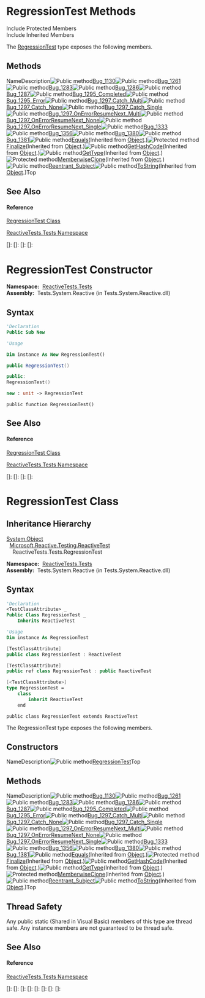 # RegressionTest Methods

Include Protected Members  
Include Inherited Members

The [RegressionTest](RegressionTest\RegressionTest.md) type exposes the following members.

## Methods

NameDescription![Public method](images\Hh303103.pubmethod(en-us,VS.103).gif "Public method")[Bug\_1130](Bug\RegressionTest.Bug_1130.md)![Public method](images\Hh303103.pubmethod(en-us,VS.103).gif "Public method")[Bug\_1261](Bug\RegressionTest.Bug_1261.md)![Public method](images\Hh303103.pubmethod(en-us,VS.103).gif "Public method")[Bug\_1283](Bug\RegressionTest.Bug_1283.md)![Public method](images\Hh303103.pubmethod(en-us,VS.103).gif "Public method")[Bug\_1286](Bug\RegressionTest.Bug_1286.md)![Public method](images\Hh303103.pubmethod(en-us,VS.103).gif "Public method")[Bug\_1287](Bug\RegressionTest.Bug_1287.md)![Public method](images\Hh303103.pubmethod(en-us,VS.103).gif "Public method")[Bug\_1295\_Completed](Bug\RegressionTest.Bug_1295_Completed.md)![Public method](images\Hh303103.pubmethod(en-us,VS.103).gif "Public method")[Bug\_1295\_Error](Bug\RegressionTest.Bug_1295_Error.md)![Public method](images\Hh303103.pubmethod(en-us,VS.103).gif "Public method")[Bug\_1297\_Catch\_Multi](Bug\RegressionTest.Bug_1297_Catch_Multi.md)![Public method](images\Hh303103.pubmethod(en-us,VS.103).gif "Public method")[Bug\_1297\_Catch\_None](Bug\RegressionTest.Bug_1297_Catch_None.md)![Public method](images\Hh303103.pubmethod(en-us,VS.103).gif "Public method")[Bug\_1297\_Catch\_Single](Bug\RegressionTest.Bug_1297_Catch_Single.md)![Public method](images\Hh303103.pubmethod(en-us,VS.103).gif "Public method")[Bug\_1297\_OnErrorResumeNext\_Multi](Bug\RegressionTest.Bug_1297_OnErrorResumeNext_Multi.md)![Public method](images\Hh303103.pubmethod(en-us,VS.103).gif "Public method")[Bug\_1297\_OnErrorResumeNext\_None](Bug\RegressionTest.Bug_1297_OnErrorResumeNext_None.md)![Public method](images\Hh303103.pubmethod(en-us,VS.103).gif "Public method")[Bug\_1297\_OnErrorResumeNext\_Single](Bug\RegressionTest.Bug_1297_OnErrorResumeNext_Single.md)![Public method](images\Hh303103.pubmethod(en-us,VS.103).gif "Public method")[Bug\_1333](Bug\RegressionTest.Bug_1333.md)![Public method](images\Hh303103.pubmethod(en-us,VS.103).gif "Public method")[Bug\_1356](Bug\RegressionTest.Bug_1356.md)![Public method](images\Hh303103.pubmethod(en-us,VS.103).gif "Public method")[Bug\_1380](Bug\RegressionTest.Bug_1380.md)![Public method](images\Hh303103.pubmethod(en-us,VS.103).gif "Public method")[Bug\_1381](Bug\RegressionTest.Bug_1381.md)![Public method](images\Hh303103.pubmethod(en-us,VS.103).gif "Public method")[Equals](https://msdn.microsoft.com/en-us/library/m:system.object.equals(system.object)(v=VS.103))(Inherited from [Object](https://msdn.microsoft.com/en-us/library/e5kfa45b).)![Protected method](images\Hh303103.protmethod(en-us,VS.103).gif "Protected method")[Finalize](https://msdn.microsoft.com/en-us/library/4k87zsw7)(Inherited from [Object](https://msdn.microsoft.com/en-us/library/e5kfa45b).)![Public method](images\Hh303103.pubmethod(en-us,VS.103).gif "Public method")[GetHashCode](https://msdn.microsoft.com/en-us/library/zdee4b3y)(Inherited from [Object](https://msdn.microsoft.com/en-us/library/e5kfa45b).)![Public method](images\Hh303103.pubmethod(en-us,VS.103).gif "Public method")[GetType](https://msdn.microsoft.com/en-us/library/dfwy45w9)(Inherited from [Object](https://msdn.microsoft.com/en-us/library/e5kfa45b).)![Protected method](images\Hh303103.protmethod(en-us,VS.103).gif "Protected method")[MemberwiseClone](https://msdn.microsoft.com/en-us/library/57ctke0a)(Inherited from [Object](https://msdn.microsoft.com/en-us/library/e5kfa45b).)![Public method](images\Hh303103.pubmethod(en-us,VS.103).gif "Public method")[Reentrant\_Subject](Reentrant\RegressionTest.Reentrant_Subject.md)![Public method](images\Hh303103.pubmethod(en-us,VS.103).gif "Public method")[ToString](https://msdn.microsoft.com/en-us/library/7bxwbwt2)(Inherited from [Object](https://msdn.microsoft.com/en-us/library/e5kfa45b).)Top

## See Also

#### Reference

[RegressionTest Class](RegressionTest\RegressionTest.md)

[ReactiveTests.Tests Namespace](ReactiveTests.Tests\ReactiveTests.Tests.md)

[]: 
[]: 
[]: 
[]: 
# RegressionTest Constructor

**Namespace:**  [ReactiveTests.Tests](ReactiveTests.Tests\ReactiveTests.Tests.md)  
**Assembly:**  Tests.System.Reactive (in Tests.System.Reactive.dll)

## Syntax

```vb
'Declaration
Public Sub New
```

```vb
'Usage

Dim instance As New RegressionTest()
```

```csharp
public RegressionTest()
```

```c++
public:
RegressionTest()
```

```fsharp
new : unit -> RegressionTest
```

```jscript
public function RegressionTest()
```

## See Also

#### Reference

[RegressionTest Class](RegressionTest\RegressionTest.md)

[ReactiveTests.Tests Namespace](ReactiveTests.Tests\ReactiveTests.Tests.md)

[]: 
[]: 
[]: 
[]: 
# RegressionTest Class

## Inheritance Hierarchy

[System.Object](https://msdn.microsoft.com/en-us/library/e5kfa45b)  
  [Microsoft.Reactive.Testing.ReactiveTest](ReactiveTest\ReactiveTest.md)  
    ReactiveTests.Tests.RegressionTest

**Namespace:**  [ReactiveTests.Tests](ReactiveTests.Tests\ReactiveTests.Tests.md)  
**Assembly:**  Tests.System.Reactive (in Tests.System.Reactive.dll)

## Syntax

```vb
'Declaration
<TestClassAttribute> _
Public Class RegressionTest _
    Inherits ReactiveTest
```

```vb
'Usage
Dim instance As RegressionTest
```

```csharp
[TestClassAttribute]
public class RegressionTest : ReactiveTest
```

```c++
[TestClassAttribute]
public ref class RegressionTest : public ReactiveTest
```

```fsharp
[<TestClassAttribute>]
type RegressionTest =  
    class
        inherit ReactiveTest
    end
```

```jscript
public class RegressionTest extends ReactiveTest
```

The RegressionTest type exposes the following members.

## Constructors

NameDescription![Public method](images\Hh303103.pubmethod(en-us,VS.103).gif "Public method")[RegressionTest](RegressionTest\RegressionTest.md)Top

## Methods

NameDescription![Public method](images\Hh303103.pubmethod(en-us,VS.103).gif "Public method")[Bug\_1130](Bug\RegressionTest.Bug_1130.md)![Public method](images\Hh303103.pubmethod(en-us,VS.103).gif "Public method")[Bug\_1261](Bug\RegressionTest.Bug_1261.md)![Public method](images\Hh303103.pubmethod(en-us,VS.103).gif "Public method")[Bug\_1283](Bug\RegressionTest.Bug_1283.md)![Public method](images\Hh303103.pubmethod(en-us,VS.103).gif "Public method")[Bug\_1286](Bug\RegressionTest.Bug_1286.md)![Public method](images\Hh303103.pubmethod(en-us,VS.103).gif "Public method")[Bug\_1287](Bug\RegressionTest.Bug_1287.md)![Public method](images\Hh303103.pubmethod(en-us,VS.103).gif "Public method")[Bug\_1295\_Completed](Bug\RegressionTest.Bug_1295_Completed.md)![Public method](images\Hh303103.pubmethod(en-us,VS.103).gif "Public method")[Bug\_1295\_Error](Bug\RegressionTest.Bug_1295_Error.md)![Public method](images\Hh303103.pubmethod(en-us,VS.103).gif "Public method")[Bug\_1297\_Catch\_Multi](Bug\RegressionTest.Bug_1297_Catch_Multi.md)![Public method](images\Hh303103.pubmethod(en-us,VS.103).gif "Public method")[Bug\_1297\_Catch\_None](Bug\RegressionTest.Bug_1297_Catch_None.md)![Public method](images\Hh303103.pubmethod(en-us,VS.103).gif "Public method")[Bug\_1297\_Catch\_Single](Bug\RegressionTest.Bug_1297_Catch_Single.md)![Public method](images\Hh303103.pubmethod(en-us,VS.103).gif "Public method")[Bug\_1297\_OnErrorResumeNext\_Multi](Bug\RegressionTest.Bug_1297_OnErrorResumeNext_Multi.md)![Public method](images\Hh303103.pubmethod(en-us,VS.103).gif "Public method")[Bug\_1297\_OnErrorResumeNext\_None](Bug\RegressionTest.Bug_1297_OnErrorResumeNext_None.md)![Public method](images\Hh303103.pubmethod(en-us,VS.103).gif "Public method")[Bug\_1297\_OnErrorResumeNext\_Single](Bug\RegressionTest.Bug_1297_OnErrorResumeNext_Single.md)![Public method](images\Hh303103.pubmethod(en-us,VS.103).gif "Public method")[Bug\_1333](Bug\RegressionTest.Bug_1333.md)![Public method](images\Hh303103.pubmethod(en-us,VS.103).gif "Public method")[Bug\_1356](Bug\RegressionTest.Bug_1356.md)![Public method](images\Hh303103.pubmethod(en-us,VS.103).gif "Public method")[Bug\_1380](Bug\RegressionTest.Bug_1380.md)![Public method](images\Hh303103.pubmethod(en-us,VS.103).gif "Public method")[Bug\_1381](Bug\RegressionTest.Bug_1381.md)![Public method](images\Hh303103.pubmethod(en-us,VS.103).gif "Public method")[Equals](https://msdn.microsoft.com/en-us/library/m:system.object.equals(system.object)(v=VS.103))(Inherited from [Object](https://msdn.microsoft.com/en-us/library/e5kfa45b).)![Protected method](images\Hh303103.protmethod(en-us,VS.103).gif "Protected method")[Finalize](https://msdn.microsoft.com/en-us/library/4k87zsw7)(Inherited from [Object](https://msdn.microsoft.com/en-us/library/e5kfa45b).)![Public method](images\Hh303103.pubmethod(en-us,VS.103).gif "Public method")[GetHashCode](https://msdn.microsoft.com/en-us/library/zdee4b3y)(Inherited from [Object](https://msdn.microsoft.com/en-us/library/e5kfa45b).)![Public method](images\Hh303103.pubmethod(en-us,VS.103).gif "Public method")[GetType](https://msdn.microsoft.com/en-us/library/dfwy45w9)(Inherited from [Object](https://msdn.microsoft.com/en-us/library/e5kfa45b).)![Protected method](images\Hh303103.protmethod(en-us,VS.103).gif "Protected method")[MemberwiseClone](https://msdn.microsoft.com/en-us/library/57ctke0a)(Inherited from [Object](https://msdn.microsoft.com/en-us/library/e5kfa45b).)![Public method](images\Hh303103.pubmethod(en-us,VS.103).gif "Public method")[Reentrant\_Subject](Reentrant\RegressionTest.Reentrant_Subject.md)![Public method](images\Hh303103.pubmethod(en-us,VS.103).gif "Public method")[ToString](https://msdn.microsoft.com/en-us/library/7bxwbwt2)(Inherited from [Object](https://msdn.microsoft.com/en-us/library/e5kfa45b).)Top

## Thread Safety

Any public static (Shared in Visual Basic) members of this type are thread safe. Any instance members are not guaranteed to be thread safe.

## See Also

#### Reference

[ReactiveTests.Tests Namespace](ReactiveTests.Tests\ReactiveTests.Tests.md)

[]: 
[]: 
[]: 
[]: 
[]: 
[]: 
[]: 
[]: 
